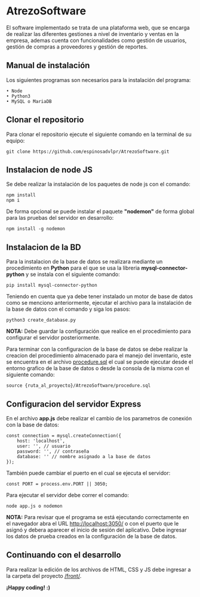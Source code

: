 # AtrezoSoftware

El software implementado se trata de una plataforma web, que se encarga de realizar las diferentes gestiones a nivel de inventario y ventas en la empresa, ademas cuenta con funcionalidades como gestión de usuarios, gestión de compras a proveedores y gestión de reportes.


## Manual de instalación
Los siguientes programas son necesarios para la instalación del programa:

	• Node
	• Python3
	• MySQL o MariaDB


## Clonar el repositorio

Para clonar el repositorio ejecute el siguiente comando en la terminal de su equipo:

	git clone https://github.com/espinosadvlpr/AtrezoSoftware.git


## Instalacion de node JS

Se debe realizar la instalación de los paquetes de node js con el comando: 

	npm install  
	npm i


De forma opcional se puede instalar el paquete **"nodemon"** de forma global para las pruebas del servidor en desarrollo:

	npm install -g nodemon


## Instalacion de la BD

Para la instalacion de la base de datos se realizara mediante un procedimiento en **Python** para el que se usa la libreria **mysql-connector-python** y se instala con el siguiente comando:

	pip install mysql-connector-python


Teniendo en cuenta que ya debe tener instalado un motor de base de datos como se menciono anteriormente, ejecutar el archivo para la instalación de la base de datos con el comando y siga los pasos: 

	python3 create_database.py


**NOTA:** Debe guardar la configuración que realice en el procedimiento para configurar el servidor posteriormente.


Para terminar con la configuracion de la base de datos se debe realizar la creacion del procedimiento almacenado para el manejo del inventario, este se encuentra en el archivo [procedure.sql](https://github.com/espinosadvlpr/AtrezoSoftware/blob/main/procedure.sql) el cual se puede ejecutar desde el entorno grafico de la base de datos o desde la consola de la misma con el siguiente comando:

	source {ruta_al_proyecto}/AtrezoSoftware/procedure.sql


## Configuracion del servidor Express

En el archivo **app.js** debe realizar el cambio de los parametros de conexión con la base de datos:

	const connection = mysql.createConnection({
    	host: 'localhost',
    	user: '', // usuario
    	password: '', // contraseña
    	database: '' // nombre asignado a la base de datos
	});


También puede cambiar el puerto en el cual se ejecuta el servidor:

	const PORT = process.env.PORT || 3050;


Para ejecutar el servidor debe correr el comando: 

	node app.js o nodemon


**NOTA:** Para revisar que el programa se está ejecutando correctamente en el navegador abra el URL <http://localhost:3050/> o con el puerto que le asignó y debera aparecer el inicio de sesión del aplicativo. Debe ingresar los datos de prueba creados en la configuración de la base de datos.


## Continuando con el desarrollo

Para realizar la edición de los archivos de HTML, CSS y JS debe ingresar a la carpeta del proyecto [/front/](https://github.com/espinosadvlpr/AtrezoSoftware/tree/main/front).


**¡Happy coding! :)**
